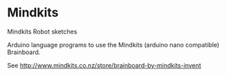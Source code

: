# Mindkits
Mindkits Robot sketches

Arduino language programs to use the Mindkits (arduino nano compatible) Brainboard.

See http://www.mindkits.co.nz/store/brainboard-by-mindkits-invent
